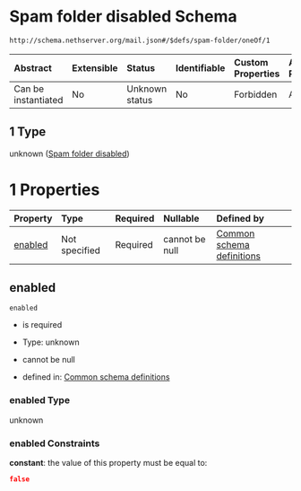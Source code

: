 # Spam folder disabled Schema

```txt
http://schema.nethserver.org/mail.json#/$defs/spam-folder/oneOf/1
```



| Abstract            | Extensible | Status         | Identifiable | Custom Properties | Additional Properties | Access Restrictions | Defined In                                      |
| :------------------ | :--------- | :------------- | :----------- | :---------------- | :-------------------- | :------------------ | :---------------------------------------------- |
| Can be instantiated | No         | Unknown status | No           | Forbidden         | Allowed               | none                | [mail.json\*](mail.json "open original schema") |

## 1 Type

unknown ([Spam folder disabled](mail-defs-spam-folder-oneof-spam-folder-disabled.md))

# 1 Properties

| Property            | Type          | Required | Nullable       | Defined by                                                                                                                                                                                 |
| :------------------ | :------------ | :------- | :------------- | :----------------------------------------------------------------------------------------------------------------------------------------------------------------------------------------- |
| [enabled](#enabled) | Not specified | Required | cannot be null | [Common schema definitions](mail-defs-spam-folder-oneof-spam-folder-disabled-properties-enabled.md "http://schema.nethserver.org/mail.json#/$defs/spam-folder/oneOf/1/properties/enabled") |

## enabled



`enabled`

*   is required

*   Type: unknown

*   cannot be null

*   defined in: [Common schema definitions](mail-defs-spam-folder-oneof-spam-folder-disabled-properties-enabled.md "http://schema.nethserver.org/mail.json#/$defs/spam-folder/oneOf/1/properties/enabled")

### enabled Type

unknown

### enabled Constraints

**constant**: the value of this property must be equal to:

```json
false
```
